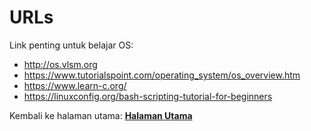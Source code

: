 # URLs
Link penting untuk belajar OS:
* http://os.vlsm.org
* https://www.tutorialspoint.com/operating_system/os_overview.htm
* https://www.learn-c.org/
* https://linuxconfig.org/bash-scripting-tutorial-for-beginners

Kembali ke halaman utama: [**Halaman Utama**](https://hanrichie.github.io/os201/)
